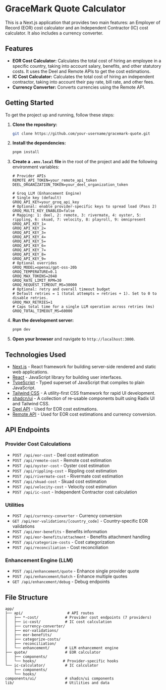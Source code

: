 # GraceMark Quote Calculator

This is a Next.js application that provides two main features: an Employer of Record (EOR) cost calculator and an Independent Contractor (IC) cost calculator. It also includes a currency converter.

## Features

- **EOR Cost Calculator:** Calculates the total cost of hiring an employee in a specific country, taking into account salary, benefits, and other statutory costs. It uses the Deel and Remote APIs to get the cost estimations.
- **IC Cost Calculator:** Calculates the total cost of hiring an independent contractor, taking into account their pay rate, bill rate, and other fees.
- **Currency Converter:** Converts currencies using the Remote API.

## Getting Started

To get the project up and running, follow these steps:

1. **Clone the repository:**
   ```bash
   git clone https://github.com/your-username/gracemark-quote.git
   ```
2. **Install the dependencies:**
   ```bash
   pnpm install
   ```
3. **Create a `.env.local` file** in the root of the project and add the following environment variables:
    ```
    # Provider APIs
    REMOTE_API_TOKEN=your_remote_api_token
    DEEL_ORGANIZATION_TOKEN=your_deel_organization_token

    # Groq LLM (Enhancement Engine)
    # Single key (default)
    GROQ_API_KEY=your_groq_api_key
    # Optional: enable provider-specific keys to spread load (Pass 2)
    GROQ_MULTI_KEY_ENABLED=false
    # Mapping: 1: deel, 2: remote, 3: rivermate, 4: oyster, 5: rippling, 6: skuad, 7: velocity, 8: playroll, 9: omnipresent
    GROQ_API_KEY_1=
    GROQ_API_KEY_2=
    GROQ_API_KEY_3=
    GROQ_API_KEY_4=
    GROQ_API_KEY_5=
    GROQ_API_KEY_6=
    GROQ_API_KEY_7=
    GROQ_API_KEY_8=
    GROQ_API_KEY_9=
    # Optional overrides
    GROQ_MODEL=openai/gpt-oss-20b
    GROQ_TEMPERATURE=0.1
    GROQ_MAX_TOKENS=2048
    GROQ_RATE_LIMIT_RPM=30
    GROQ_REQUEST_TIMEOUT_MS=30000
    # Optional: retry and overall timeout budget
    # Default retries = 1 (total attempts = retries + 1). Set to 0 to disable retries.
    GROQ_MAX_RETRIES=1
    # Caps total time for a single LLM operation across retries (ms)
    GROQ_TOTAL_TIMEOUT_MS=60000
    ```
4. **Run the development server:**
    ```bash
    pnpm dev
    ```
5. **Open your browser** and navigate to `http://localhost:3000`.

## Technologies Used

- [Next.js](https://nextjs.org/) - React framework for building server-side rendered and static web applications.
- [React](https://reactjs.org/) - JavaScript library for building user interfaces.
- [TypeScript](https://www.typescriptlang.org/) - Typed superset of JavaScript that compiles to plain JavaScript.
- [Tailwind CSS](https://tailwindcss.com/) - A utility-first CSS framework for rapid UI development.
- [shadcn/ui](https://ui.shadcn.com/) - A collection of re-usable components built using Radix UI and Tailwind CSS.
- [Deel API](https://developers.deel.com/) - Used for EOR cost estimations.
- [Remote API](https://developer.remote.com/) - Used for EOR cost estimations and currency conversion.

## API Endpoints

### Provider Cost Calculations
- `POST /api/eor-cost` - Deel cost estimation
- `POST /api/remote-cost` - Remote cost estimation
- `POST /api/oyster-cost` - Oyster cost estimation
- `POST /api/rippling-cost` - Rippling cost estimation
- `POST /api/rivermate-cost` - Rivermate cost estimation
- `POST /api/skuad-cost` - Skuad cost estimation
- `POST /api/velocity-cost` - Velocity cost estimation
- `POST /api/ic-cost` - Independent Contractor cost calculation

### Utilities
- `POST /api/currency-converter` - Currency conversion
- `GET /api/eor-validations/[country_code]` - Country-specific EOR validations
- `POST /api/eor-benefits` - Benefits information
- `POST /api/eor-benefits/attachment` - Benefits attachment handling
- `POST /api/categorize-costs` - Cost categorization
- `POST /api/reconciliation` - Cost reconciliation

### Enhancement Engine (LLM)
- `POST /api/enhancement/quote` - Enhance single provider quote
- `POST /api/enhancement/batch` - Enhance multiple quotes
- `GET /api/enhancement/debug` - Debug endpoints

## File Structure

```
app/
├── api/                    # API routes
│   ├── *-cost/            # Provider cost endpoints (7 providers)
│   ├── ic-cost/           # IC cost calculation
│   ├── currency-converter/
│   ├── eor-validations/
│   ├── eor-benefits/
│   ├── categorize-costs/
│   ├── reconciliation/
│   └── enhancement/       # LLM enhancement engine
├── quote/                 # EOR calculator
│   ├── components/
│   └── hooks/            # Provider-specific hooks
└── ic-calculator/         # IC calculator
    ├── components/
    └── hooks/
components/ui/             # shadcn/ui components
lib/                       # Utilities and data
```
